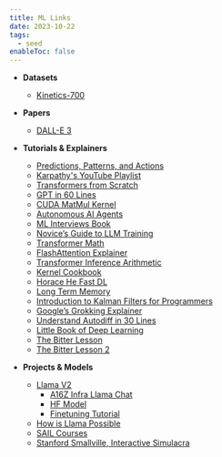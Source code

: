 ```yaml
---
title: ML Links
date: 2023-10-22
tags:
  - seed
enableToc: false
---
```

- **Datasets**
  - [Kinetics-700](https://paperswithcode.com/dataset/kinetics-700)

- **Papers**
  - [DALL-E 3](https://cdn.openai.com/papers/dall-e-3.pdf)

- **Tutorials & Explainers**
  - [Predictions, Patterns, and Actions](http://mlstory.org)
  - [Karpathy's YouTube Playlist](https://www.youtube.com/playlist?list=PLAqhIrjkxbuWI23v9cThsA9GvCAUhRvKZ)
  - [Transformers from Scratch](https://e2eml.school/transformers.html)
  - [GPT in 60 Lines](https://jaykmody.com/blog/gpt-from-scratch/)
  - [CUDA MatMul Kernel](https://siboehm.com/articles/22/CUDA-MMM)
  - [Autonomous AI Agents](https://lilianweng.github.io/posts/2023-06-23-agent/)
  - [ML Interviews Book](https://huyenchip.com/ml-interviews-book/)
  - [Novice’s Guide to LLM Training](https://rentry.co/llm-training)
  - [Transformer Math](https://blog.eleuther.ai/transformer-math/#total-inference-memory)
  - [FlashAttention Explainer](https://gordicaleksa.medium.com/eli5-flash-attention-5c44017022ad)
  - [Transformer Inference Arithmetic](https://kipp.ly/transformer-inference-arithmetic/)
  - [Kernel Cookbook](https://www.cs.toronto.edu/~duvenaud/cookbook/)
  - [Horace He Fast DL](https://horace.io/brrr_intro.html)
  - [Long Term Memory](http://augmentingcognition.com/ltm.html)
  - [Introduction to Kalman Filters for Programmers](https://praveshkoirala.com/2023/06/13/a-non-mathematical-introduction-to-kalman-filters-for-programmers/)
  - [Google’s Grokking Explainer](https://pair.withgoogle.com/explorables/grokking/)
  - [Understand Autodiff in 30 Lines](https://vmartin.fr/understanding-automatic-differentiation-in-30-lines-of-python.html)
  - [Little Book of Deep Learning](https://fleuret.org/public/lbdl.pdf)
  - [The Bitter Lesson](http://www.incompleteideas.net/IncIdeas/BitterLesson.html)
  - [The Bitter Lesson 2](https://nonint.com/2023/06/10/the-it-in-ai-models-is-the-dataset/)

- **Projects & Models**
  - [Llama V2](https://nonint.com/)
    - [A16Z Infra Llama Chat](https://replicate.com/a16z-infra/llama-2-13b-chat)
    - [HF Model](https://huggingface.co/TheBloke/Llama-2-13B-GGML)
    - [Finetuning Tutorial](https://towardsdatascience.com/fine-tune-your-own-llama-2-model-in-a-colab-notebook-df9823a04a32)
  - [How is Llama Possible](https://finbarr.ca/how-is-llama-cpp-possible/)
  - [SAIL Courses](https://ai.stanford.edu/courses/)
  - [Stanford Smallville, Interactive Simulacra](https://github.com/joonspk-research/generative_agents)

